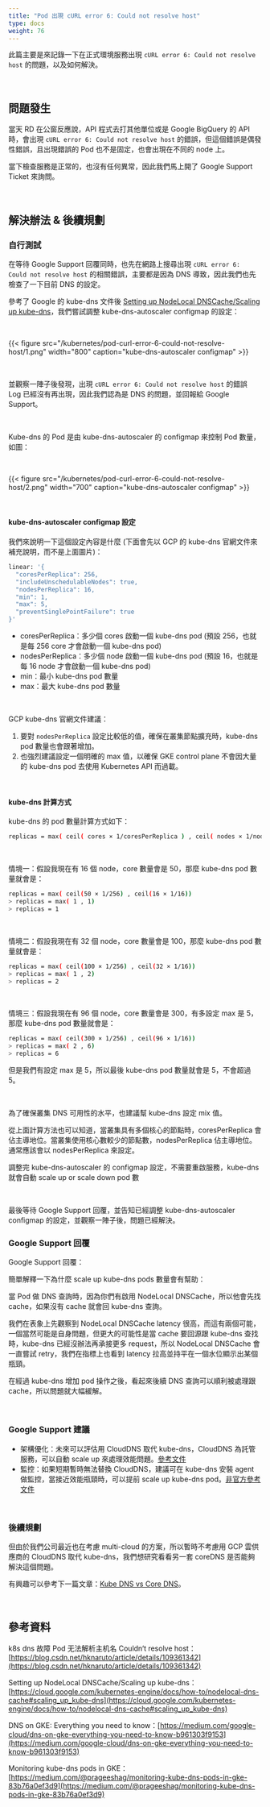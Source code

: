 ```yaml
---
title: "Pod 出現 cURL error 6: Could not resolve host"
type: docs
weight: 76
---
```


此篇主要是來記錄一下在正式環境服務出現 `cURL error 6: Could not resolve host` 的問題，以及如何解決。

<br>

## 問題發生

當天 RD 在公窗反應說，API 程式去打其他單位或是 Google BigQuery 的 API 時，會出現 `cURL error 6: Could not resolve host` 的錯誤，但這個錯誤是偶發性錯誤，且出現錯誤的 Pod 也不是固定，也會出現在不同的 node 上。

當下檢查服務是正常的，也沒有任何異常，因此我們馬上開了 Google Support Ticket 來詢問。

<br>

## 解決辦法 & 後續規劃

### 自行測試

在等待 Google Support 回覆同時，也先在網路上搜尋出現 `cURL error 6: Could not resolve host` 的相關錯誤，主要都是因為 DNS 導致，因此我們也先檢查了一下目前 DNS 的設定。

參考了 Google 的 kube-dns 文件後 [Setting up NodeLocal DNSCache/Scaling up kube-dns](https://cloud.google.com/kubernetes-engine/docs/how-to/nodelocal-dns-cache#scaling_up_kube-dns)，我們嘗試調整 kube-dns-autoscaler configmap 的設定：

<br>

{{< figure src="/kubernetes/pod-curl-error-6-could-not-resolve-host/1.png" width="800" caption="kube-dns-autoscaler configmap" >}}

<br>

並觀察一陣子後發現，出現 `cURL error 6: Could not resolve host` 的錯誤 Log 已經沒有再出現，因此我們認為是 DNS 的問題，並回報給 Google Support。

<br>

Kube-dns 的 Pod 是由 kube-dns-autoscaler 的 configmap 來控制 Pod 數量，如圖：

<br>

{{< figure src="/kubernetes/pod-curl-error-6-could-not-resolve-host/2.png" width="700" caption="kube-dns-autoscaler configmap" >}}

<br>

#### kube-dns-autoscaler configmap 設定

我們來說明一下這個設定內容是什麼 (下面會先以 GCP 的 kube-dns 官網文件來補充說明，而不是上面圖片)：

```bash {filename="configmap kube-dns-autoscaler"}
linear: '{
  "coresPerReplica": 256,
  "includeUnschedulableNodes": true,
  "nodesPerReplica": 16,
  "min": 1,
  "max": 5,
  "preventSinglePointFailure": true
}'
```

- coresPerReplica：多少個 cores 啟動一個 kube-dns pod (預設 256，也就是每 256 core 才會啟動一個 kube-dns pod)
- nodesPerReplica：多少個 node 啟動一個 kube-dns pod (預設 16，也就是每 16 node 才會啟動一個 kube-dns pod)
- min：最小 kube-dns pod 數量
- max：最大 kube-dns pod 數量

<br>

GCP kube-dns 官網文件建議：

1. 要對 `nodesPerReplica` 設定比較低的值，確保在叢集節點擴充時，kube-dns pod 數量也會跟著增加。
2. 也強烈建議設定一個明確的 max 值，以確保 GKE control plane 不會因大量的 kube-dns pod 去使用 Kubernetes API 而過載。

<br>

#### kube-dns 計算方式

kube-dns 的 pod 數量計算方式如下：

```bash
replicas = max( ceil( cores × 1/coresPerReplica ) , ceil( nodes × 1/nodesPerReplica ), maxValue )
```

<br>

情境一：假設我現在有 16 個 node，core 數量會是 50，那麼 kube-dns pod 數量就會是：

```bash
replicas = max( ceil(50 × 1/256) , ceil(16 × 1/16))
> replicas = max( 1 , 1)
> replicas = 1
```

<br>

情境二：假設我現在有 32 個 node，core 數量會是 100，那麼 kube-dns pod 數量就會是：

```bash
replicas = max( ceil(100 × 1/256) , ceil(32 × 1/16))
> replicas = max( 1 , 2)
> replicas = 2
```

<br>

情境三：假設我現在有 96 個 node，core 數量會是 300，有多設定 max 是 5，那麼 kube-dns pod 數量就會是：

```bash
replicas = max( ceil(300 × 1/256) , ceil(96 × 1/16))
> replicas = max( 2 , 6)
> replicas = 6
```

但是我們有設定 max 是 5，所以最後 kube-dns pod 數量就會是 5，不會超過 5。

<br>

為了確保叢集 DNS 可用性的水平，也建議幫 kube-dns 設定 mix 值。

從上面計算方法也可以知道，當叢集具有多個核心的節點時，coresPerReplica 會佔主導地位。當叢集使用核心數較少的節點數，nodesPerReplica 佔主導地位。通常應該會以 nodesPerReplica 來設定。

調整完 kube-dns-autoscaler 的 configmap 設定，不需要重啟服務，kube-dns 就會自動 scale up or scale down pod 數

<br>

最後等待 Google Support 回覆，並告知已經調整 kube-dns-autoscaler configmap 的設定，並觀察一陣子後，問題已經解決。

### Google Support 回覆

Google Support 回覆：

簡單解釋一下為什麼 scale up kube-dns pods 數量會有幫助：

當 Pod 做 DNS 查詢時，因為你們有啟用 NodeLocal DNSCache，所以他會先找 cache，如果沒有 cache 就會回 kube-dns 查詢。

我們在表象上先觀察到 NodeLocal DNSCache latency 很高，而這有兩個可能，一個當然可能是自身問題，但更大的可能性是當 cache 要回源跟 kube-dns 查找時，kube-dns 已經沒辦法再承接更多 request，所以 NodeLocal DNSCache 會一直嘗試 retry，我們在指標上也看到 latency 拉高並持平在一個水位顯示出某個瓶頸。

在經過 kube-dns 增加 pod 操作之後，看起來後續 DNS 查詢可以順利被處理跟 cache，所以問題就大幅緩解。

<br>

### Google Support 建議

- 架構優化：未來可以評估用 CloudDNS 取代 kube-dns，CloudDNS 為託管服務，可以自動 scale up 來處理效能問題。[參考文件](https://medium.com/google-cloud/dns-on-gke-everything-you-need-to-know-b961303f9153)
- 監控：如果短期暫時無法替換 CloudDNS，建議可在 kube-dns 安裝 agent 做監控，當接近效能瓶頸時，可以提前 scale up kube-dns pod。[非官方參考文件](https://medium.com/@prageeshag/monitoring-kube-dns-pods-in-gke-83b76a0ef3d9)

<br>

### 後續規劃

但由於我們公司最近也在考慮 multi-cloud 的方案，所以暫時不考慮用 GCP 雲供應商的 CloudDNS 取代 kube-dns，我們想研究看看另一套 coreDNS 是否能夠解決這個問題。

有興趣可以參考下一篇文章：[Kube DNS vs Core DNS](../kube-dns-vs-core-dns)。

<br>

## 參考資料

k8s dns 故障 Pod 无法解析主机名 Couldn‘t resolve host：[https://blog.csdn.net/hknaruto/article/details/109361342](https://blog.csdn.net/hknaruto/article/details/109361342)

Setting up NodeLocal DNSCache/Scaling up kube-dns：[https://cloud.google.com/kubernetes-engine/docs/how-to/nodelocal-dns-cache#scaling_up_kube-dns](https://cloud.google.com/kubernetes-engine/docs/how-to/nodelocal-dns-cache#scaling_up_kube-dns)

DNS on GKE: Everything you need to know：[https://medium.com/google-cloud/dns-on-gke-everything-you-need-to-know-b961303f9153](https://medium.com/google-cloud/dns-on-gke-everything-you-need-to-know-b961303f9153)

Monitoring kube-dns pods in GKE：[https://medium.com/@prageeshag/monitoring-kube-dns-pods-in-gke-83b76a0ef3d9](https://medium.com/@prageeshag/monitoring-kube-dns-pods-in-gke-83b76a0ef3d9)
